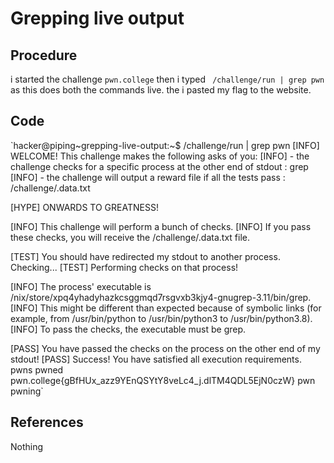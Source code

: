 # Grepping live output

## Procedure
i started the challenge `pwn.college`
then i typed ` /challenge/run | grep pwn`
as this does both the commands live.
the i pasted my flag to the website.

## Code
`hacker@piping~grepping-live-output:~$ /challenge/run | grep pwn
[INFO] WELCOME! This challenge makes the following asks of you:
[INFO] - the challenge checks for a specific process at the other end of stdout : grep
[INFO] - the challenge will output a reward file if all the tests pass : /challenge/.data.txt

[HYPE] ONWARDS TO GREATNESS!

[INFO] This challenge will perform a bunch of checks.
[INFO] If you pass these checks, you will receive the /challenge/.data.txt file.

[TEST] You should have redirected my stdout to another process. Checking...
[TEST] Performing checks on that process!

[INFO] The process' executable is /nix/store/xpq4yhadyhazkcsggmqd7rsgvxb3kjy4-gnugrep-3.11/bin/grep.
[INFO] This might be different than expected because of symbolic links (for example, from /usr/bin/python to /usr/bin/python3 to /usr/bin/python3.8).
[INFO] To pass the checks, the executable must be grep.

[PASS] You have passed the checks on the process on the other end of my stdout!
[PASS] Success! You have satisfied all execution requirements.
pwns
pwned
pwn.college{gBfHUx_azz9YEnQSYtY8veLc4_j.dlTM4QDL5EjN0czW}
pwn
pwning`

## References
Nothing
